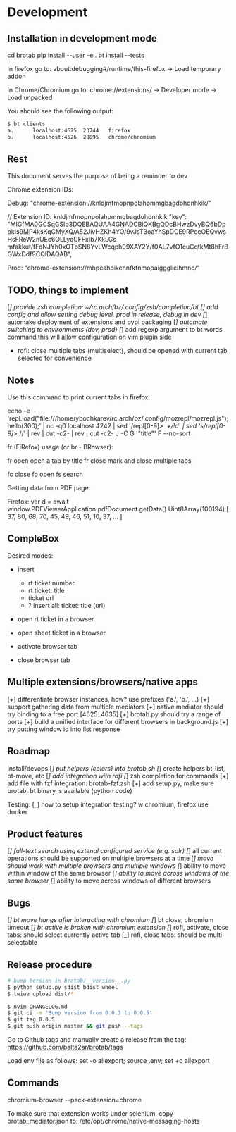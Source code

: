 # Development

## Installation in development mode

cd brotab
pip install --user -e .
bt install --tests

In firefox go to: about:debugging#/runtime/this-firefox -> Load temporary addon

In Chrome/Chromium go to: chrome://extensions/ -> Developer mode -> Load
unpacked

You should see the following output:

```txt
$ bt clients
a.      localhost:4625  23744   firefox
b.      localhost:4626  28895   chrome/chromium
```

## Rest

This document serves the purpose of being a reminder to dev

Chrome extension IDs:

Debug:
    "chrome-extension://knldjmfmopnpolahpmmgbagdohdnhkik/"

  // Extension ID: knldjmfmopnpolahpmmgbagdohdnhkik
  "key": "MIGfMA0GCSqGSIb3DQEBAQUAA4GNADCBiQKBgQDcBHwzDvyBQ6bDppkIs9MP4ksKqCMyXQ/A52JivHZKh4YO/9vJsT3oaYhSpDCE9RPocOEQvwsHsFReW2nUEc6OLLyoCFFxIb7KkLGs
mfakkut/fFdNJYh0xOTbSN8YvLWcqph09XAY2Y/f0AL7vfO1cuCqtkMt8hFrBGWxDdf9CQIDAQAB",

Prod:
    "chrome-extension://mhpeahbikehnfkfnmopaigggliclhmnc/"

## TODO, things to implement

[_] provide zsh completion: ~/rc.arch/bz/.config/zsh/completion/_bt
[_] add config and allow setting debug level.  prod in release, debug in dev
[_] automake deployment of extensions and pypi packaging
[_] automate switching to environments (dev, prod)
[_] add regexp argument to bt words command
    this will allow configuration on vim plugin side

- rofi: close multiple tabs (multiselect), should be opened with current tab
  selected for convenience

## Notes

Use this command to print current tabs in firefox:

echo -e 'repl.load("file:///home/ybochkarev/rc.arch/bz/.config/mozrepl/mozrepl.js"); hello(300);' | nc -q0 localhost 4242 | sed '/repl[0-9]*> .\+/!d' | sed 's/repl[0-9]*> //' | rev | cut -c2- | rev | cut -c2- J -C G '"title"' F --no-sort

fr (FiRefox) usage (or br - BRowser):

fr open     open a tab by title
fr close    mark and close multiple tabs

fc close
fo open
fs search

Getting data from PDF page:

Firefox:
var d = await window.PDFViewerApplication.pdfDocument.getData()
Uint8Array(100194) [ 37, 80, 68, 70, 45, 49, 46, 51, 10, 37, … ]

## CompleBox

Desired modes:

- insert
  - rt ticket number
  - rt ticket: title
  - ticket url
  - ? insert all: ticket: title (url)
- open rt ticket in a browser

- open sheet ticket in a browser

- activate browser tab
- close browser tab

## Multiple extensions/browsers/native apps

[+] differentiate browser instances, how? use prefixes ('a.', 'b.', ...)
[+] support gathering data from multiple mediators
    [+] native mediator should try binding to a free port [4625..4635]
    [+] brotab.py should try a range of ports
[+] build a unified interface for different browsers in background.js
[+] try putting window id into list response

## Roadmap

Install/devops
[_] put helpers (colors) into brotab.sh
[_] create helpers bt-list, bt-move, etc
[_] add integration with rofi
[_] zsh completion for commands
[+] add file with fzf integration: brotab-fzf.zsh
[+] add setup.py, make sure brotab, bt binary is available (python code)

Testing:
[_] how to setup integration testing? w chromium, firefox
    use docker

## Product features

[_] full-text search using extenal configured service (e.g. solr)
[_] all current operations should be supported on multiple browsers at a time
[_] move should work with multiple browsers and multiple windows
[_] ability to move within window of the same browser
[_] ability to move across windows of the same browser
[_] ability to move across windows of different browsers

## Bugs

[_] bt move hangs after interacting with chromium
[_] bt close, chromium timeout
[_] bt active is broken with chromium extension
    [_] rofi, activate, close tabs: should select currently active tab
[_] rofi, close tabs: should be multi-selectable

## Release procedure

```bash
# bump bersion in brotab/__version__.py
$ python setup.py sdist bdist_wheel
$ twine upload dist/*

$ nvim CHANGELOG.md
$ git ci -m 'Bump version from 0.0.3 to 0.0.5'
$ git tag 0.0.5
$ git push origin master && git push --tags
```

Go to Github tags and manually create a release from the tag:
https://github.com/balta2ar/brotab/tags

Load env file as follows:
set -o allexport; source .env; set +o allexport

## Commands

chromium-browser --pack-extension=chrome

To make sure that extension works under selenium, copy brotab_mediator.json to:
/etc/opt/chrome/native-messaging-hosts
